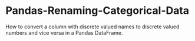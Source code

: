 # Pandas-Renaming-Categorical-Data
How to convert a column with discrete valued names to discrete valued numbers and vice versa in a Pandas DataFrame.
